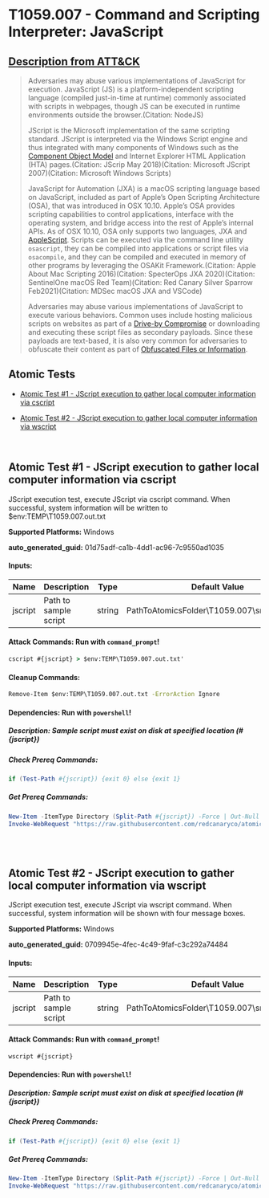 # T1059.007 - Command and Scripting Interpreter: JavaScript
## [Description from ATT&CK](https://attack.mitre.org/techniques/T1059/007)
<blockquote>Adversaries may abuse various implementations of JavaScript for execution. JavaScript (JS) is a platform-independent scripting language (compiled just-in-time at runtime) commonly associated with scripts in webpages, though JS can be executed in runtime environments outside the browser.(Citation: NodeJS)

JScript is the Microsoft implementation of the same scripting standard. JScript is interpreted via the Windows Script engine and thus integrated with many components of Windows such as the [Component Object Model](https://attack.mitre.org/techniques/T1559/001) and Internet Explorer HTML Application (HTA) pages.(Citation: JScrip May 2018)(Citation: Microsoft JScript 2007)(Citation: Microsoft Windows Scripts)

JavaScript for Automation (JXA) is a macOS scripting language based on JavaScript, included as part of Apple’s Open Scripting Architecture (OSA), that was introduced in OSX 10.10. Apple’s OSA provides scripting capabilities to control applications, interface with the operating system, and bridge access into the rest of Apple’s internal APIs. As of OSX 10.10, OSA only supports two languages, JXA and [AppleScript](https://attack.mitre.org/techniques/T1059/002). Scripts can be executed via the command line utility <code>osascript</code>, they can be compiled into applications or script files via <code>osacompile</code>, and they can be compiled and executed in memory of other programs by leveraging the OSAKit Framework.(Citation: Apple About Mac Scripting 2016)(Citation: SpecterOps JXA 2020)(Citation: SentinelOne macOS Red Team)(Citation: Red Canary Silver Sparrow Feb2021)(Citation: MDSec macOS JXA and VSCode)

Adversaries may abuse various implementations of JavaScript to execute various behaviors. Common uses include hosting malicious scripts on websites as part of a [Drive-by Compromise](https://attack.mitre.org/techniques/T1189) or downloading and executing these script files as secondary payloads. Since these payloads are text-based, it is also very common for adversaries to obfuscate their content as part of [Obfuscated Files or Information](https://attack.mitre.org/techniques/T1027).</blockquote>

## Atomic Tests

- [Atomic Test #1 - JScript execution to gather local computer information via cscript](#atomic-test-1---jscript-execution-to-gather-local-computer-information-via-cscript)

- [Atomic Test #2 - JScript execution to gather local computer information via wscript](#atomic-test-2---jscript-execution-to-gather-local-computer-information-via-wscript)


<br/>

## Atomic Test #1 - JScript execution to gather local computer information via cscript
JScript execution test, execute JScript via cscript command. When successful, system information will be written to $env:TEMP\T1059.007.out.txt

**Supported Platforms:** Windows


**auto_generated_guid:** 01d75adf-ca1b-4dd1-ac96-7c9550ad1035





#### Inputs:
| Name | Description | Type | Default Value |
|------|-------------|------|---------------|
| jscript | Path to sample script | string | PathToAtomicsFolder&#92;T1059.007&#92;src&#92;sys_info.js|


#### Attack Commands: Run with `command_prompt`! 


```cmd
cscript #{jscript} > $env:TEMP\T1059.007.out.txt'
```

#### Cleanup Commands:
```cmd
Remove-Item $env:TEMP\T1059.007.out.txt -ErrorAction Ignore
```



#### Dependencies:  Run with `powershell`!
##### Description: Sample script must exist on disk at specified location (#{jscript})
##### Check Prereq Commands:
```powershell
if (Test-Path #{jscript}) {exit 0} else {exit 1}
```
##### Get Prereq Commands:
```powershell
New-Item -ItemType Directory (Split-Path #{jscript}) -Force | Out-Null
Invoke-WebRequest "https://raw.githubusercontent.com/redcanaryco/atomic-red-team/master/atomics/T1059.007/src/sys_info.js" -OutFile "#{jscript}"
```




<br/>
<br/>

## Atomic Test #2 - JScript execution to gather local computer information via wscript
JScript execution test, execute JScript via wscript command. When successful, system information will be shown with four message boxes.

**Supported Platforms:** Windows


**auto_generated_guid:** 0709945e-4fec-4c49-9faf-c3c292a74484





#### Inputs:
| Name | Description | Type | Default Value |
|------|-------------|------|---------------|
| jscript | Path to sample script | string | PathToAtomicsFolder&#92;T1059.007&#92;src&#92;sys_info.js|


#### Attack Commands: Run with `command_prompt`! 


```cmd
wscript #{jscript}
```




#### Dependencies:  Run with `powershell`!
##### Description: Sample script must exist on disk at specified location (#{jscript})
##### Check Prereq Commands:
```powershell
if (Test-Path #{jscript}) {exit 0} else {exit 1}
```
##### Get Prereq Commands:
```powershell
New-Item -ItemType Directory (Split-Path #{jscript}) -Force | Out-Null
Invoke-WebRequest "https://raw.githubusercontent.com/redcanaryco/atomic-red-team/master/atomics/T1059.007/src/sys_info.js" -OutFile "#{jscript}"
```




<br/>
